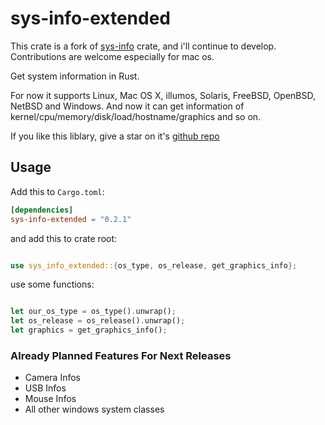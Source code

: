 # sys-info-extended

This crate is a fork of [sys-info](https://crates.io/crates/sys-info) crate, and i'll continue to develop. Contributions are welcome especially for mac os.

Get system information in Rust.

For now it supports Linux, Mac OS X, illumos, Solaris, FreeBSD, OpenBSD, NetBSD and Windows.
And now it can get information of kernel/cpu/memory/disk/load/hostname/graphics and so on.

If you like this liblary, give a star on it's [github repo](https://github.com/Necoo33/sys-info-extended)

## Usage

Add this to `Cargo.toml`:

```toml
[dependencies]
sys-info-extended = "0.2.1"
```

and add this to crate root:

```rust

use sys_info_extended::{os_type, os_release, get_graphics_info};

```

use some functions:

```rust

let our_os_type = os_type().unwrap();
let os_release = os_release().unwrap();
let graphics = get_graphics_info();

```

### Already Planned Features For Next Releases

* Camera Infos
* USB Infos
* Mouse Infos
* All other windows system classes
